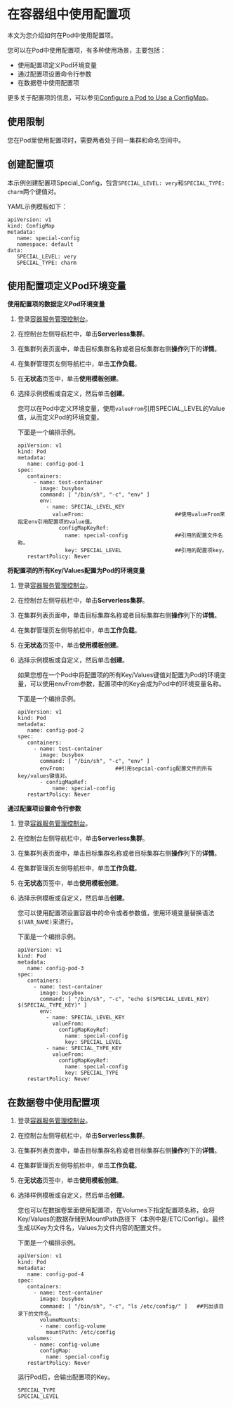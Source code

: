 # 在容器组中使用配置项

本文为您介绍如何在Pod中使用配置项。

您可以在Pod中使用配置项，有多种使用场景，主要包括：

-   使用配置项定义Pod环境变量
-   通过配置项设置命令行参数
-   在数据卷中使用配置项

更多关于配置项的信息，可以参见[Configure a Pod to Use a ConfigMap](https://kubernetes.io/docs/tasks/configure-pod-container/configure-pod-configmap/)。

## 使用限制

您在Pod里使用配置项时，需要两者处于同一集群和命名空间中。

## 创建配置项

本示例创建配置项Special\_Config，包含`SPECIAL_LEVEL: very`和`SPECIAL_TYPE: charm`两个键值对。

YAML示例模板如下：

```
apiVersion: v1
kind: ConfigMap
metadata:
   name: special-config
   namespace: default
data:
   SPECIAL_LEVEL: very
   SPECIAL_TYPE: charm
```

## 使用配置项定义Pod环境变量

**使用配置项的数据定义Pod环境变量**

1.  登录[容器服务管理控制台](https://cs.console.aliyun.com)。

2.  在控制台左侧导航栏中，单击**Serverless集群**。

3.  在集群列表页面中，单击目标集群名称或者目标集群右侧**操作**列下的**详情**。

4.  在集群管理页左侧导航栏中，单击**工作负载**。

5.  在**无状态**页签中，单击**使用模板创建**。

6.  选择示例模板或自定义，然后单击**创建**。

    您可以在Pod中定义环境变量，使用`valueFrom`引用SPECIAL\_LEVEL的Value值，从而定义Pod的环境变量。

    下面是一个编排示例。

    ```
    apiVersion: v1
    kind: Pod
    metadata:
       name: config-pod-1
    spec:
       containers:
         - name: test-container
           image: busybox
           command: [ "/bin/sh", "-c", "env" ]
           env:
             - name: SPECIAL_LEVEL_KEY
               valueFrom:                             ##使用valueFrom来指定env引用配置项的value值。
                 configMapKeyRef:
                   name: special-config               ##引用的配置文件名称。
                   key: SPECIAL_LEVEL                 ##引用的配置项key。
       restartPolicy: Never
    ```


**将配置项的所有Key/Values配置为Pod的环境变量**

1.  登录[容器服务管理控制台](https://cs.console.aliyun.com)。

2.  在控制台左侧导航栏中，单击**Serverless集群**。

3.  在集群列表页面中，单击目标集群名称或者目标集群右侧**操作**列下的**详情**。

4.  在集群管理页左侧导航栏中，单击**工作负载**。

5.  在**无状态**页签中，单击**使用模板创建**。

6.  选择示例模板或自定义，然后单击**创建**。

    如果您想在一个Pod中将配置项的所有Key/Values键值对配置为Pod的环境变量，可以使用envFrom参数，配置项中的Key会成为Pod中的环境变量名称。

    下面是一个编排示例。

    ```
    apiVersion: v1
    kind: Pod
    metadata:
       name: config-pod-2
    spec:
       containers:
         - name: test-container
           image: busybox
           command: [ "/bin/sh", "-c", "env" ]
           envFrom:                ##引用sepcial-config配置文件的所有key/values键值对。
           - configMapRef:
               name: special-config
       restartPolicy: Never
    ```


**通过配置项设置命令行参数**

1.  登录[容器服务管理控制台](https://cs.console.aliyun.com)。

2.  在控制台左侧导航栏中，单击**Serverless集群**。

3.  在集群列表页面中，单击目标集群名称或者目标集群右侧**操作**列下的**详情**。

4.  在集群管理页左侧导航栏中，单击**工作负载**。

5.  在**无状态**页签中，单击**使用模板创建**。

6.  选择示例模板或自定义，然后单击**创建**。

    您可以使用配置项设置容器中的命令或者参数值，使用环境变量替换语法`$(VAR_NAME)`来进行。

    下面是一个编排示例。

    ```
    apiVersion: v1
    kind: Pod
    metadata:
       name: config-pod-3
    spec:
       containers:
         - name: test-container
           image: busybox
           command: [ "/bin/sh", "-c", "echo $(SPECIAL_LEVEL_KEY) $(SPECIAL_TYPE_KEY)" ]
           env:
             - name: SPECIAL_LEVEL_KEY
               valueFrom:
                 configMapKeyRef:
                   name: special-config
                   key: SPECIAL_LEVEL
             - name: SPECIAL_TYPE_KEY
               valueFrom:
                 configMapKeyRef:
                   name: special-config
                   key: SPECIAL_TYPE
       restartPolicy: Never
    ```


## 在数据卷中使用配置项

1.  登录[容器服务管理控制台](https://cs.console.aliyun.com)。

2.  在控制台左侧导航栏中，单击**Serverless集群**。

3.  在集群列表页面中，单击目标集群名称或者目标集群右侧**操作**列下的**详情**。

4.  在集群管理页左侧导航栏中，单击**工作负载**。

5.  在**无状态**页签中，单击**使用模板创建**。

6.  选择样例模板或自定义，然后单击**创建**。

    您也可以在数据卷里面使用配置项，在Volumes下指定配置项名称，会将Key/Values的数据存储到MountPath路径下（本例中是/ETC/Config）。最终生成以Key为文件名，Values为文件内容的配置文件。

    下面是一个编排示例。

    ```
    apiVersion: v1
    kind: Pod
    metadata:
       name: config-pod-4
    spec:
       containers:
         - name: test-container
           image: busybox
           command: [ "/bin/sh", "-c", "ls /etc/config/" ]   ##列出该目录下的文件名。
           volumeMounts:
           - name: config-volume
             mountPath: /etc/config
       volumes:
         - name: config-volume
           configMap:
             name: special-config
       restartPolicy: Never
    ```

    运行Pod后，会输出配置项的Key。

    ```
    SPECIAL_TYPE
    SPECIAL_LEVEL
    ```


